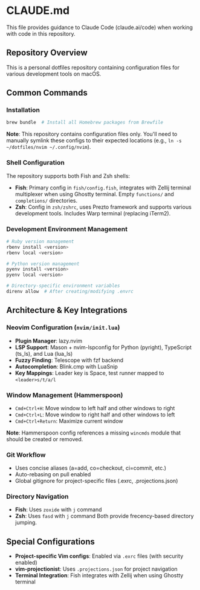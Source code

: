 # CLAUDE.md

This file provides guidance to Claude Code (claude.ai/code) when working with code in this repository.

## Repository Overview

This is a personal dotfiles repository containing configuration files for various development tools on macOS.

## Common Commands

### Installation
```bash
brew bundle  # Install all Homebrew packages from Brewfile
```

**Note**: This repository contains configuration files only. You'll need to manually symlink these configs to their expected locations (e.g., `ln -s ~/dotfiles/nvim ~/.config/nvim`).

### Shell Configuration

The repository supports both Fish and Zsh shells:

- **Fish**: Primary config in `fish/config.fish`, integrates with Zellij terminal multiplexer when using Ghostty terminal. Empty `functions/` and `completions/` directories.
- **Zsh**: Config in `zsh/zshrc`, uses Prezto framework and supports various development tools. Includes Warp terminal (replacing iTerm2).

### Development Environment Management

```bash
# Ruby version management
rbenv install <version>
rbenv local <version>

# Python version management  
pyenv install <version>
pyenv local <version>

# Directory-specific environment variables
direnv allow  # After creating/modifying .envrc
```

## Architecture & Key Integrations

### Neovim Configuration (`nvim/init.lua`)
- **Plugin Manager**: lazy.nvim
- **LSP Support**: Mason + nvim-lspconfig for Python (pyright), TypeScript (ts_ls), and Lua (lua_ls)
- **Fuzzy Finding**: Telescope with fzf backend
- **Autocompletion**: Blink.cmp with LuaSnip
- **Key Mappings**: Leader key is Space, test runner mapped to `<leader>s/t/a/l`

### Window Management (Hammerspoon)
- `Cmd+Ctrl+H`: Move window to left half and other windows to right
- `Cmd+Ctrl+L`: Move window to right half and other windows to left  
- `Cmd+Ctrl+Return`: Maximize current window

**Note**: Hammerspoon config references a missing `wincmds` module that should be created or removed.

### Git Workflow
- Uses concise aliases (a=add, co=checkout, ci=commit, etc.)
- Auto-rebasing on pull enabled
- Global gitignore for project-specific files (.exrc, .projections.json)

### Directory Navigation
- **Fish**: Uses `zoxide` with `j` command
- **Zsh**: Uses `fasd` with `j` command
Both provide frecency-based directory jumping.

## Special Configurations

- **Project-specific Vim configs**: Enabled via `.exrc` files (with security enabled)
- **vim-projectionist**: Uses `.projections.json` for project navigation
- **Terminal Integration**: Fish integrates with Zellij when using Ghostty terminal